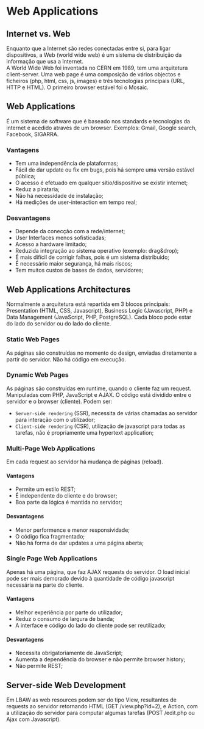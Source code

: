 # Web Applications

## Internet vs. Web

Enquanto que a Internet são redes conectadas entre si, para ligar dispositivos, a Web (world wide web) é um sistema de distribuição da informação que usa a Internet. <br>
A World Wide Web foi inventada no CERN em 1989, tem uma arquitetura client-server. Uma web page é uma composição de vários objectos e ficheiros (php, html, css, js, images) e três tecnologias principais (URL, HTTP e HTML). O primeiro browser estável foi o Mosaic.

## Web Applications

É um sistema de software que é baseado nos standards e tecnologias da internet e acedido através de um browser. Exemplos: Gmail, Google search, Facebook, SIGARRA.

### Vantagens

- Tem uma independência de plataformas;
- Fácil de dar update ou fix em bugs, pois há sempre uma versão estável pública;
- O acesso é efetuado em qualquer sítio/dispositivo se existir internet;
- Reduz a pirataria;
- Não há necessidade de instalação;
- Há medições de user-interaction em tempo real;

### Desvantagens

- Depende da conecção com a rede/internet;
- User Interfaces menos sofisticadas;
- Acesso a hardware limitado;
- Reduzida integração ao sistema operativo (exemplo: drag&drop);
- É mais difícil de corrigir falhas, pois é um sistema distribuido;
- É necessário maior segurança, há mais riscos;
- Tem muitos custos de bases de dados, servidores;

## Web Applications Architectures

Normalmente a arquitetura está repartida em 3 blocos principais: Presentation (HTML, CSS, Javascript), Business Logic (Javascript, PHP) e Data Management (JavaScript, PHP, PostgreSQL). Cada bloco pode estar do lado do servidor ou do lado do cliente.

### Static Web Pages

As páginas são construídas no momento do design, enviadas diretamente a partir do servidor. Não há código em execução.

### Dynamic Web Pages

As páginas são construídas em runtime, quando o cliente faz um request. Manipuladas com PHP, JavaScript e AJAX. O código está dividido entre o servidor e o browser (cliente). Podem ser:

- `Server-side rendering` (SSR), necessita de várias chamadas ao servidor para interação com o utilizador;
- `Client-side rendering` (CSR), utilização de javascript para todas as tarefas, não é propriamente uma hypertext application;

### Multi-Page Web Applications

Em cada request ao servidor há mudança de páginas (reload). 

#### Vantagens

- Permite um estilo REST;
- É independente do cliente e do browser;
- Boa parte da lógica é mantida no servidor;

#### Desvantagens

- Menor performence e menor responsividade;
- O código fica fragmentado;
- Não há forma de dar updates a uma página aberta;

### Single Page Web Applications

Apenas há uma página, que faz AJAX requests do servidor. O load inicial pode ser mais demorado devido à quantidade de código javascript necessária na parte do cliente.

#### Vantagens

- Melhor experiência por parte do utilizador;
- Reduz o consumo de largura de banda;
- A interface e código do lado do cliente pode ser reutilizado;

#### Desvantagens

- Necessita obrigatoriamente de JavaScript;
- Aumenta a dependência do browser e não permite browser history;
- Não permite REST;

## Server-side Web Development

Em LBAW as web resources podem ser do tipo View, resultantes de requests ao servidor retornando HTML (GET /view.php?id=2), e Action, com a utilização do servidor para computar algumas tarefas (POST /edit.php ou Ajax com Javascript).

